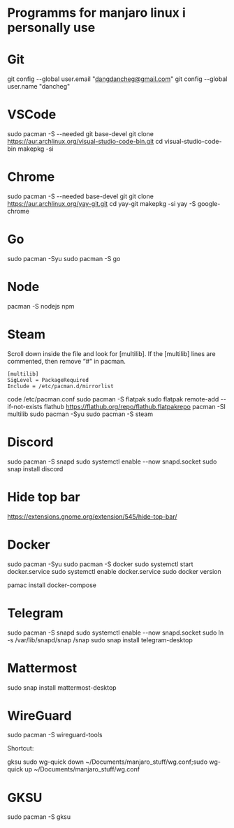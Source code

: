 # Programms for manjaro linux i personally use

# Git

git config --global user.email "dangdancheg@gmail.com"
git config --global user.name "dancheg"

# VSCode

sudo pacman -S --needed git base-devel
git clone https://aur.archlinux.org/visual-studio-code-bin.git
cd visual-studio-code-bin
makepkg -si

# Chrome

sudo pacman -S --needed base-devel git
git clone https://aur.archlinux.org/yay-git.git
cd yay-git
makepkg -si
yay -S google-chrome

# Go

sudo pacman -Syu
sudo pacman -S go

# Node

pacman -S nodejs npm

# Steam

Scroll down inside the file and look for [multilib]. If the [multilib] lines are commented, then remove “#“ in pacman.

```
[multilib]
SigLevel = PackageRequired
Include = /etc/pacman.d/mirrorlist
```

code /etc/pacman.conf
sudo pacman -S flatpak
sudo flatpak remote-add --if-not-exists flathub https://flathub.org/repo/flathub.flatpakrepo
pacman -Sl multilib
sudo pacman -Syu
sudo pacman -S steam

# Discord

sudo pacman -S snapd
sudo systemctl enable --now snapd.socket
sudo snap install discord

# Hide top bar

https://extensions.gnome.org/extension/545/hide-top-bar/

# Docker

sudo pacman -Syu
sudo pacman -S docker
sudo systemctl start docker.service
sudo systemctl enable docker.service
sudo docker version

pamac install docker-compose

# Telegram

sudo pacman -S snapd
sudo systemctl enable --now snapd.socket
sudo ln -s /var/lib/snapd/snap /snap
sudo snap install telegram-desktop

# Mattermost

sudo snap install mattermost-desktop

# WireGuard

sudo pacman -S wireguard-tools

Shortcut:

gksu sudo wg-quick down ~/Documents/manjaro_stuff/wg.conf;sudo wg-quick up ~/Documents/manjaro_stuff/wg.conf

# GKSU

sudo pacman -S gksu
